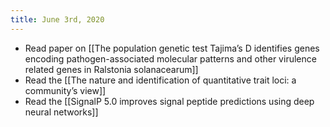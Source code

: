 ```yaml
---
title: June 3rd, 2020
---
```


- Read paper on [[The population genetic test Tajima’s D identifies genes encoding pathogen-associated molecular patterns and other virulence related genes in Ralstonia solanacearum]]
- Read the [[The nature and identification of quantitative trait loci: a community’s view]]
- Read the [[SignalP 5.0 improves signal peptide predictions using deep neural networks]]